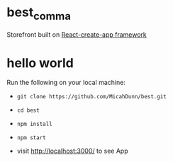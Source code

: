 # best<sub>comma</sub>
Storefront built on <a href="https://github.com/facebook/create-react-app">React-create-app framework</a>
# hello world
Run the following on your local machine:

* `git clone https://github.com/MicahDunn/best.git`

* `cd best`

* `npm install`

* `npm start`

* visit <a href="http://localhost:3000/"> http://localhost:3000/</a> to see App

